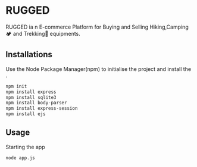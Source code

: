 # RUGGED
RUGGED ia n E-commerce Platform for Buying and Selling Hiking,Camping🏕️ and Trekking🥾 equipments.

## Installations
Use the Node Package Manager(npm) to initialise the project and install the .

```bash
npm init
npm install express 
npm install sqlite3
npm install body-parser
npm install express-session
npm install ejs
```

## Usage
Starting the app
```
node app.js 
```


